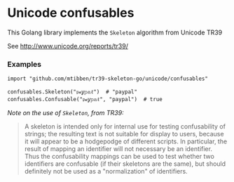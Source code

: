 # Unicode confusables

This Golang library implements the `Skeleton` algorithm from Unicode TR39

See http://www.unicode.org/reports/tr39/

### Examples
```
import "github.com/mtibben/tr39-skeleton-go/unicode/confusables"

confusables.Skeleton("𝔭𝒶ỿ𝕡𝕒ℓ")  # "paypal"
confusables.Confusable("𝔭𝒶ỿ𝕡𝕒ℓ", "paypal")  # true
```

*Note on the use of `Skeleton`, from TR39:*

> A skeleton is intended only for internal use for testing confusability of strings; the resulting text is not suitable for display to users, because it will appear to be a hodgepodge of different scripts. In particular, the result of mapping an identifier will not necessary be an identifier. Thus the confusability mappings can be used to test whether two identifiers are confusable (if their skeletons are the same), but should definitely not be used as a "normalization" of identifiers.

